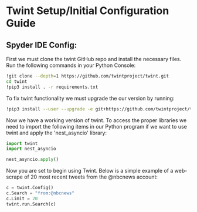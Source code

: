 # Twint Setup/Initial Configuration Guide
## Spyder IDE Config:
First we must clone the twint GitHub repo and install the necessary files. Run the following commands in your Python Console:
```sh
!git clone --depth=1 https://github.com/twintproject/twint.git
cd twint
!pip3 install . -r requirements.txt
```
To fix twint functionality we must upgrade the our version by running:
```sh
!pip3 install --user --upgrade -e git+https://github.com/twintproject/twint.git@origin/master#egg=twint
```
Now we have a working version of twint. To access the proper libraries we need to import the following items in our Python program if we want to use twint and apply the 'nest_asyncio' library:
```py
import twint
import nest_asyncio

nest_asyncio.apply()
```
Now you are set to begin using Twint. Below is a simple example of a web-scrape of 20 most recent tweets from the @nbcnews account:
```py
c = twint.Config()
c.Search = "from:@nbcnews"
c.Limit = 20
twint.run.Search(c)
```

